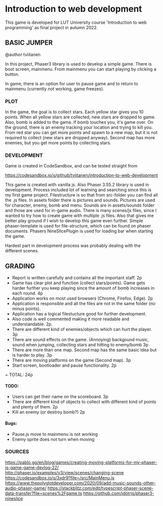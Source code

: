 # Introduction to web development
This game is developed for LUT University course 'Introduction to web programming' as final project in autumn 2022.

## BASIC JUMPER
@author tviitanen

In this project, Phaser3 library is used to develop a simple game. There is boot screen, mainmenu. From mainmenu you can start playing by clicking a button.

In game, there is an option for user to pause game and to return to mainmenu (currently not working, game freezes).

### PLOT

In the game, the goal is to collect stars. Each yellow star gives you 10 points. When all yellow stars are collected, new stars are dropped to game. Also, bomb is added to the game. If bomb touches you, it's game over. On the ground, there is an enemy tracking your location and trying to kill you. From red star you can get more points and spawn to a new map, but it is not required to collect (new stars are dropped anyway). Second map has more enemies, but you get more points by collecting stars.

### DEVELOPMENT

Game is created in CodeSandbox, and can be tested straight from

https://codesandbox.io/s/github/tviitanen/introduction-to-web-development


This game is created with vanilla js. Also Phaser 3.55.2 library is used in development. Process included lot of learning and searching since this is my first game project. Filestructure is so that from src-folder you can find all the .js files. In assets folder there is  pictures and sounds. Pictures are used for character, enemy, bomb and menu. Sounds are in assets/sounds folder and those are used for in-game audio. There is many scenes/js files, since I wanted to try how to create game with multiple .js files. Also that gives me better play ground if I wish to develop this game even further. Simple phaser-template is used for file-structure, which can be found on phaser documents. Phasers NineSlicePlugin is used for loading bar when starting the game.

Hardest part in development process was probably dealing with the different scenes.

## GRADING

- Report is written carefully and contains all the important staff. 2p
- Game has clear plot and function (collect stars/points). Game gets harder further you keep playing since the amount of bomb increases in each round. 4p
- Application works on most used browsers (Chrome, Firefox, Edge). 2p
- Application is responsible and all the files are not in the same folder (no minus points).
- Application has a logical filestucture good for further development.
- Also code is well commented making it more readable and understandable. 2p.
- There are different kind of enemies/objects which can hurt the player. 3p
- There are sound effects on the game. (Annoying) backgound music, sound when jumping, collecting stars and hitting to enemy/bomb 3p
- There are more than one map. Second map has the same basic idea but is harder to play. 3p
- There are moving platforms on the game (Second map). 3p
- Start screen, bootloader and pause functionality. 2p

= TOTAL: 24p

#### TODO:
- Users can get their name on the scoreboard. 3p
- There are different kind of objects to collect with different kind of points and plenty of them. 2p
- Kill an enemy (or destroy bomb?) 2p

#### Bugs:
- Pause.js move to mainmenu is not working
- Enemy sprite does not turn when moving

### SOURCES

https://pablo.gg/en/blog/games/creating-moving-platforms-for-my-phaser-js-game-game-devlog-22/
http://phaser.io/examples/v3/view/scenes/changing-scene
https://codesandbox.io/s/3xdr9?file=/src/MainMenu.js
https://www.thepolyglotdeveloper.com/2020/09/add-music-sounds-other-audio-phaser-game/
https://stackblitz.com/edit/typescript-phaser-scene-data-transfer?file=scenes%2Fgame.ts
https://github.com/jdotrjs/phaser3-nineslice
